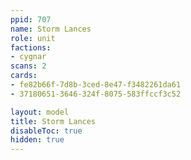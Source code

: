 ```yaml
---
ppid: 707
name: Storm Lances
role: unit
factions:
- cygnar
scans: 2
cards:
- fe82b66f-7d8b-3ced-8e47-f3482261da61
- 37180651-3646-324f-8075-583ffccf3c52

layout: model
title: Storm Lances
disableToc: true
hidden: true
---
```

